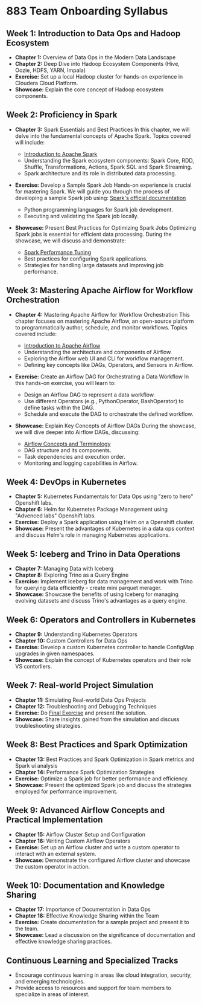 # 883 Team Onboarding Syllabus

## Week 1: Introduction to Data Ops and Hadoop Ecosystem
- **Chapter 1:** Overview of Data Ops in the Modern Data Landscape
- **Chapter 2:** Deep Dive into Hadoop Ecosystem Components (Hive, Oozie, HDFS, YARN, Impala)
- **Exercise:** Set up a local Hadoop cluster for hands-on experience in Cloudera Cloud Platform.
- **Showcase:** Explain the core concept of Hadoop ecosystem components.

## Week 2: Proficiency in Spark

- **Chapter 3:** Spark Essentials and Best Practices
In this chapter, we will delve into the fundamental concepts of Apache Spark. Topics covered will include:
    - [Introduction to Apache Spark](https://spark.apache.org/)
    - Understanding the Spark ecosystem components: Spark Core, RDD, Shuffle, Transformations, Actions, Spark SQL and Spark Streaming.
    - Spark architecture and its role in distributed data processing.

- **Exercise:** Develop a Sample Spark Job
Hands-on experience is crucial for mastering Spark. We will guide you through the process of developing a sample Spark job using: [Spark's official documentation](https://spark.apache.org/docs/latest/)
    - Python programming languages for Spark job development.
    - Executing and validating the Spark job locally.

- **Showcase:** Present Best Practices for Optimizing Spark Jobs
Optimizing Spark jobs is essential for efficient data processing. During the showcase, we will discuss and demonstrate:

    - [Spark Performance Tuning](https://spark.apache.org/docs/latest/tuning.html)
    - Best practices for configuring Spark applications.
    - Strategies for handling large datasets and improving job performance.


## Week 3: Mastering Apache Airflow for Workflow Orchestration

- **Chapter 4:** Mastering Apache Airflow for Workflow Orchestration
This chapter focuses on mastering Apache Airflow, an open-source platform to programmatically author, schedule, and monitor workflows. Topics covered include:

    - [Introduction to Apache Airflow](https://airflow.apache.org/)
    - Understanding the architecture and components of Airflow.
    - Exploring the Airflow web UI and CLI for workflow management.
    - Defining key concepts like DAGs, Operators, and Sensors in Airflow.

- **Exercise:** Create an Airflow DAG for Orchestrating a Data Workflow
In this hands-on exercise, you will learn to:

    - Design an Airflow DAG to represent a data workflow.
    - Use different Operators (e.g., PythonOperator, BashOperator) to define tasks within the DAG.
    - Schedule and execute the DAG to orchestrate the defined workflow.

- **Showcase:**  Explain Key Concepts of Airflow DAGs
During the showcase, we will dive deeper into Airflow DAGs, discussing:

    - [Airflow Concepts and Terminology](https://airflow.apache.org/docs/apache-airflow/stable/concepts/index.html)
    - DAG structure and its components.
    - Task dependencies and execution order.
    - Monitoring and logging capabilities in Airflow.


## Week 4: DevOps in Kubernetes
- **Chapter 5:** Kubernetes Fundamentals for Data Ops using "zero to hero" Openshift labs.
- **Chapter 6:** Helm for Kubernetes Package Management using "Advenced labs" Openshift labs.
- **Exercise:** Deploy a Spark application using Helm on a Openshift cluster.
- **Showcase:** Present the advantages of Kubernetes in a data ops context and discuss Helm's role in managing Kubernetes applications.

## Week 5: Iceberg and Trino in Data Operations
- **Chapter 7:** Managing Data with Iceberg
- **Chapter 8:** Exploring Trino as a Query Engine
- **Exercise:** Implement Iceberg for data management and work with Trino for querying data efficiently - create mini parquet merager.
- **Showcase:** Showcase the benefits of using Iceberg for managing evolving datasets and discuss Trino's advantages as a query engine.

## Week 6: Operators and Controllers in Kubernetes
- **Chapter 9:** Understanding Kubernetes Operators
- **Chapter 10:** Custom Controllers for Data Ops
- **Exercise:** Develop a custom Kubernetes controller to handle ConfigMap upgrades in given namespaces.
- **Showcase:** Explain the concept of Kubernetes operators and their role VS contorllers.

## Week 7: Real-world Project Simulation
- **Chapter 11:** Simulating Real-world Data Ops Projects
- **Chapter 12:** Troubleshooting and Debugging Techniques
- **Exercise:**  Do [Final Exercise](FinalExercise.md) and present the solution.
- **Showcase:** Share insights gained from the simulation and discuss troubleshooting strategies.

## Week 8: Best Practices and Spark Optimization
- **Chapter 13:** Best Practices and Spark Optimization in Spark metrics and Spark ui analysis
- **Chapter 14:** Performance Spark Optimization Strategies
- **Exercise:** Optimize a Spark job for better performance and efficiency.
- **Showcase:** Present the optimized Spark job and discuss the strategies employed for performance improvement.

## Week 9: Advanced Airflow Concepts and Practical Implementation
- **Chapter 15:** Airflow Cluster Setup and Configuration
- **Chapter 16:** Writing Custom Airflow Operators
- **Exercise:** Set up an Airflow cluster and write a custom operator to interact with an external system.
- **Showcase:** Demonstrate the configured Airflow cluster and showcase the custom operator in action.

## Week 10: Documentation and Knowledge Sharing
- **Chapter 17:** Importance of Documentation in Data Ops
- **Chapter 18:** Effective Knowledge Sharing within the Team
- **Exercise:** Create documentation for a sample project and present it to the team.
- **Showcase:** Lead a discussion on the significance of documentation and effective knowledge sharing practices.

## Continuous Learning and Specialized Tracks
- Encourage continuous learning in areas like cloud integration, security, and emerging technologies.
- Provide access to resources and support for team members to specialize in areas of interest.
